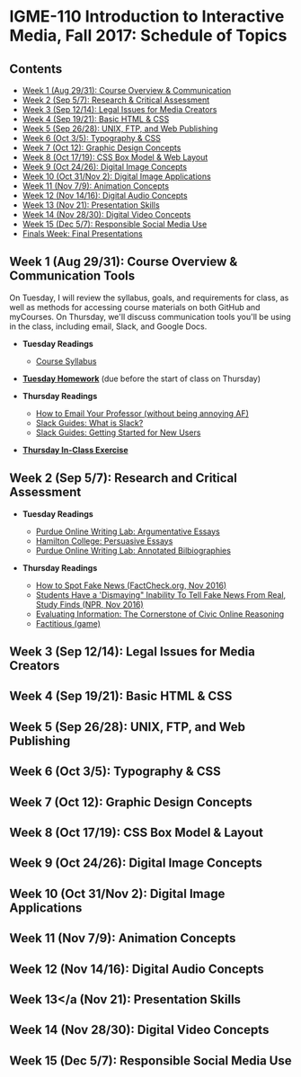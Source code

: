 # IGME-110 Introduction to Interactive Media, Fall 2017: Schedule of Topics

## Contents
- [Week 1 (Aug 29/31): Course Overview & Communication](#week1)
- [Week 2 (Sep 5/7): Research & Critical Assessment](#week2)
- [Week 3 (Sep 12/14): Legal Issues for Media Creators](#week3)
- [Week 4 (Sep 19/21): Basic HTML & CSS](#week4)
- [Week 5 (Sep 26/28): UNIX, FTP, and Web Publishing](#week5)
- [Week 6 (Oct 3/5): Typography & CSS](#week6)
- [Week 7 (Oct 12): Graphic Design Concepts](#week7)
- [Week 8 (Oct 17/19): CSS Box Model & Web Layout](#week8)
- [Week 9 (Oct 24/26): Digital Image Concepts](#week9)
- [Week 10 (Oct 31/Nov 2): Digital Image Applications](#week10)
- [Week 11 (Nov 7/9): Animation Concepts](#week11)
- [Week 12 (Nov 14/16): Digital Audio Concepts](#week12)
- [Week 13 (Nov 21): Presentation Skills](#week13)
- [Week 14 (Nov 28/30): Digital Video Concepts](#week14)
- [Week 15 (Dec 5/7): Responsible Social Media Use](#week15)
- [Finals Week: Final Presentations](projects/Presentation.md)

## <a name="week1">Week 1</a> (Aug 29/31): Course Overview & Communication Tools
On Tuesday, I will review the syllabus, goals, and requirements for class, as well as methods for accessing course materials on both GitHub and myCourses. On Thursday, we'll discuss communication tools you'll be using in the class, including email, Slack, and Google Docs. 

- **Tuesday Readings**
  - [Course Syllabus](README.md)

- **[Tuesday Homework](weekly_materials/week1/commHomework.md)** (due before the start of class on Thursday)

- **<a name="w1-th-readings">Thursday Readings</a>**
   - [How to Email Your Professor (without being annoying AF)](https://medium.com/@lportwoodstacer/how-to-email-your-professor-without-being-annoying-af-cf64ae0e4087)
   - [Slack Guides: What is Slack?](https://get.slack.help/hc/en-us/articles/115004071768-What-is-Slack-)
   - [Slack Guides: Getting Started for New Users](https://get.slack.help/hc/en-us/articles/218080037-Getting-started-for-new-users)

 
- **[Thursday In-Class Exercise](weekly_materials/week1/commExercise.md)**

## <a name="week2">Week 2</a> (Sep 5/7): Research and Critical Assessment

- **Tuesday Readings**
  - [Purdue Online Writing Lab: Argumentative Essays](https://owl.english.purdue.edu/owl/resource/685/05/)
  - [Hamilton College: Persuasive Essays](https://www.hamilton.edu/academics/centers/writing/writing-resources/persuasive-essays)
  - [Purdue Online Writing Lab: Annotated Bilbiographies](https://owl.english.purdue.edu/owl/resource/614/01/)

- **Thursday Readings**
  - [How to Spot Fake News (FactCheck.org, Nov 2016)](http://www.factcheck.org/2016/11/how-to-spot-fake-news/)
  - [Students Have a 'Dismaying" Inability To Tell Fake News From Real, Study Finds (NPR, Nov 2016)](http://www.npr.org/sections/thetwo-way/2016/11/23/503129818/study-finds-students-have-dismaying-inability-to-tell-fake-news-from-real)
  - [Evaluating Information: The Cornerstone of Civic Online Reasoning](https://sheg.stanford.edu/upload/V3LessonPlans/Executive%20Summary%2011.21.16.pdf)
  - [Factitious (game)](http://factitious.augamestudio.com/#/)


## <a name="week3">Week 3</a> (Sep 12/14): Legal Issues for Media Creators

## <a name="week4">Week 4</a> (Sep 19/21): Basic HTML & CSS</a>

## <a name="week5">Week 5</a> (Sep 26/28): UNIX, FTP, and Web Publishing

## <a name="week6">Week 6</a> (Oct 3/5): Typography & CSS

## <a name="week7">Week 7</a> (Oct 12): Graphic Design Concepts

## <a name="week8">Week 8</a> (Oct 17/19): CSS Box Model & Layout

## <a name="week9">Week 9</a> (Oct 24/26): Digital Image Concepts

## <a name="week10">Week 10 (Oct 31/Nov 2): Digital Image Applications

## <a name="week11">Week 11</a> (Nov 7/9): Animation Concepts

## <a name="week12">Week 12</a> (Nov 14/16): Digital Audio Concepts

## <a name="week13">Week 13</a  (Nov 21): Presentation Skills

## <a name="week14">Week 14</a> (Nov 28/30): Digital Video Concepts

## <a name="week15">Week 15</a> (Dec 5/7): Responsible Social Media Use